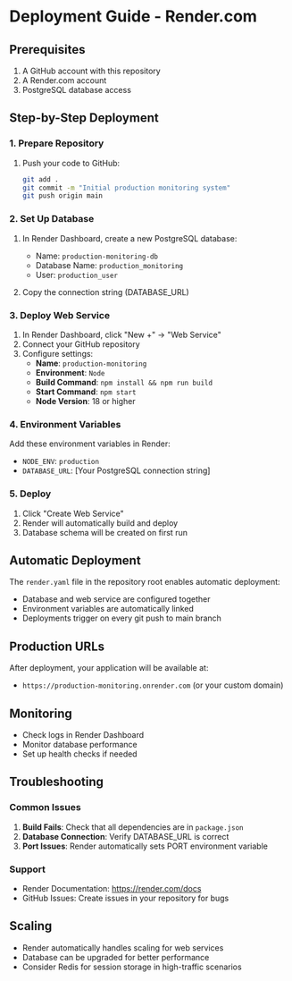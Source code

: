 # Deployment Guide - Render.com

## Prerequisites

1. A GitHub account with this repository
2. A Render.com account
3. PostgreSQL database access

## Step-by-Step Deployment

### 1. Prepare Repository

1. Push your code to GitHub:
   ```bash
   git add .
   git commit -m "Initial production monitoring system"
   git push origin main
   ```

### 2. Set Up Database

1. In Render Dashboard, create a new PostgreSQL database:
   - Name: `production-monitoring-db`
   - Database Name: `production_monitoring`
   - User: `production_user`

2. Copy the connection string (DATABASE_URL)

### 3. Deploy Web Service

1. In Render Dashboard, click "New +" → "Web Service"
2. Connect your GitHub repository
3. Configure settings:
   - **Name**: `production-monitoring`
   - **Environment**: `Node`
   - **Build Command**: `npm install && npm run build`
   - **Start Command**: `npm start`
   - **Node Version**: 18 or higher

### 4. Environment Variables

Add these environment variables in Render:

- `NODE_ENV`: `production`
- `DATABASE_URL`: [Your PostgreSQL connection string]

### 5. Deploy

1. Click "Create Web Service"
2. Render will automatically build and deploy
3. Database schema will be created on first run

## Automatic Deployment

The `render.yaml` file in the repository root enables automatic deployment:
- Database and web service are configured together
- Environment variables are automatically linked
- Deployments trigger on every git push to main branch

## Production URLs

After deployment, your application will be available at:
- `https://production-monitoring.onrender.com` (or your custom domain)

## Monitoring

- Check logs in Render Dashboard
- Monitor database performance
- Set up health checks if needed

## Troubleshooting

### Common Issues

1. **Build Fails**: Check that all dependencies are in `package.json`
2. **Database Connection**: Verify DATABASE_URL is correct
3. **Port Issues**: Render automatically sets PORT environment variable

### Support

- Render Documentation: https://render.com/docs
- GitHub Issues: Create issues in your repository for bugs

## Scaling

- Render automatically handles scaling for web services
- Database can be upgraded for better performance
- Consider Redis for session storage in high-traffic scenarios